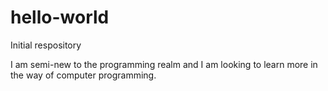 # hello-world

Initial respository

I am semi-new to the programming realm and I am looking to learn more in the way 
of computer programming.
